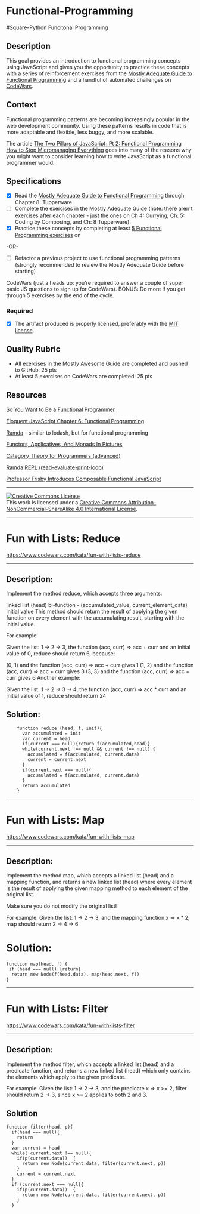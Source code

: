 # Functional-Programming
#Square-Python Funcitonal Programming

## Description

This goal provides an introduction to functional programming concepts using JavaScript and gives you the opportunity to practice these concepts with a series of reinforcement exercises from the [Mostly Adequate Guide to Functional Programming](https://drboolean.gitbooks.io/mostly-adequate-guide/content/) and a handful of automated challenges on [CodeWars](https://www.codewars.com/kata/latest/my-languages?tags=Functional+Programming).

## Context

Functional programming patterns are becoming increasingly popular in the web development community. Using these patterns results in code that is more adaptable and flexible, less buggy, and more scalable. 

The article [The Two Pillars of JavaScript : Pt 2: Functional Programming
How to Stop Micromanaging Everything](https://medium.com/javascript-scene/the-two-pillars-of-javascript-pt-2-functional-programming-a63aa53a41a4#.p9gfmzfel) goes into many of the reasons why you might want to consider learning how to write JavaScript as a functional programmer would.

## Specifications

- [x] Read the [Mostly Adequate Guide to Functional Programming](https://drboolean.gitbooks.io/mostly-adequate-guide/content/) through Chapter 8: Tupperware
- [ ] Complete the exercises in the Mostly Adequate Guide (note: there aren't exercises after each chapter - just the ones on Ch 4: Currying, Ch: 5: Coding by Composing, and Ch: 8 Tupperware).
- [x] Practice these concepts by completing at least [5 Functional Programming exercises](https://www.codewars.com/kata/latest/my-languages?tags=Functional+Programming) on 

-OR-

- [ ] Refactor a previous project to use functional programming patterns (strongly recommended to review the Mostly Adequate Guide before starting) 

CodeWars (just a heads up: you're required to answer a couple of super basic JS questions to sign up for CodeWars). BONUS: Do more if you get through 5 exercises by the end of the cycle.

 
### Required

- [x] The artifact produced is properly licensed, preferably with the [MIT license][mit-license].

## Quality Rubric

- All exercises in the Mostly Awesome Guide are completed and pushed to GitHub: 25 pts
- At least 5 exercises on CodeWars are completed: 25 pts

## Resources

[So You Want to Be a Functional Programmer](https://medium.com/@cscalfani/so-you-want-to-be-a-functional-programmer-part-1-1f15e387e536)

[Eloquent JavaScript Chapter 6: Functional Programming](http://eloquentjavascript.net/1st_edition/chapter6.html)

[Ramda](http://ramdajs.com/docs/) - similar to lodash, but for functional programming

[Functors, Applicatives, And Monads In Pictures](http://adit.io/posts/2013-04-17-functors,_applicatives,_and_monads_in_pictures.html)

[Category Theory for Programmers (advanced)](https://bartoszmilewski.com/2014/10/28/category-theory-for-programmers-the-preface/)

[Ramda REPL (read-evaluate-print-loop)](http://ramdajs.com/repl/)

[Professor Frisby Introduces Composable Functional JavaScript](https://egghead.io/courses/professor-frisby-introduces-composable-functional-javascript)

---

<!-- LICENSE -->

<a rel="license" href="http://creativecommons.org/licenses/by-nc-sa/4.0/"><img alt="Creative Commons License" style="border-width:0" src="https://i.creativecommons.org/l/by-nc-sa/4.0/80x15.png" /></a>
<br />This work is licensed under a <a rel="license" href="http://creativecommons.org/licenses/by-nc-sa/4.0/">Creative Commons Attribution-NonCommercial-ShareAlike 4.0 International License</a>.

[mit-license]: https://opensource.org/licenses/MIT

______________________________________________________________________________________________________________________________
# Fun with Lists: Reduce

https://www.codewars.com/kata/fun-with-lists-reduce
______________________________________________________________________________________________________________________________
## Description:

Implement the method reduce, which accepts three arguments:

linked list (head)
bi-function - (accumulated_value, current_element_data)
initial value
This method should return the result of applying the given function on every element with the accumulating result, starting with the initial value.

For example:

Given the list: 1 -> 2 -> 3, the function (acc, curr) => acc + curr and an initial value of 0, reduce should return 6, because:

(0, 1) and the function (acc, curr) => acc + curr gives 1
(1, 2) and the function (acc, curr) => acc + curr gives 3
(3, 3) and the function (acc, curr) => acc + curr gives 6
Another example:

Given the list: 1 -> 2 -> 3 -> 4, the function (acc, curr) => acc * curr and an initial value of 1, reduce should return 24

## Solution:


        function reduce (head, f, init){
          var accumulated = init
          var current = head
          if(current === null){return f(accumulated,head)}
          while(current.next !== null && current !== null) {
            accumulated = f(accumulated, current.data)
            current = current.next
          }
          if(current.next === null){
            accumulated = f(accumulated, current.data)
          }
          return accumulated
        }

______________________________________________________________________________________________________________________________
# Fun with Lists: Map
https://www.codewars.com/kata/fun-with-lists-map
______________________________________________________________________________________________________________________________

## Description:

Implement the method map, which accepts a linked list (head) and a mapping function, and returns a new linked list (head) where every element is the result of applying the given mapping method to each element of the original list.

Make sure you do not modify the original list!

For example: Given the list: 1 -> 2 -> 3, and the mapping function x => x * 2, map should return 2 -> 4 -> 6

# Solution:

    function map(head, f) {
     if (head === null) {return}
      return new Node(f(head.data), map(head.next, f))
    }

   ______________________________________________________________________________________________________________________________
# Fun with Lists: Filter
https://www.codewars.com/kata/fun-with-lists-filter
______________________________________________________________________________________________________________________________

## Description:

Implement the method filter, which accepts a linked list (head) and a predicate function, and returns a new linked list (head) which only contains the elements which apply to the given predicate.

For example: Given the list: 1 -> 2 -> 3, and the predicate x => x >= 2, filter should return 2 -> 3, since x >= 2 applies to both 2 and 3.

## Solution
    function filter(head, p){
      if(head === null){
        return
      }
      var current = head
      while( current.next !== null){
        if(p(current.data))  {
          return new Node(current.data, filter(current.next, p))
        }
        current = current.next
      }
      if (current.next === null){
        if(p(current.data))  {
          return new Node(current.data, filter(current.next, p))
        }
      }


